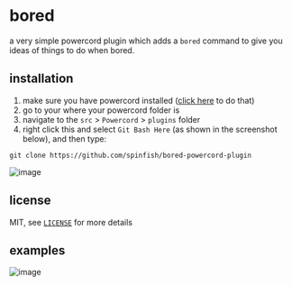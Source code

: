 # bored
a very simple powercord plugin which adds a ``bored`` command to give you ideas of things to do when bored.

## installation
1. make sure you have powercord installed ([click here](https://powercord.dev/installation "hi there") to do that)
2. go to your where your powercord folder is
3. navigate to the ``src`` > ``Powercord`` > ``plugins`` folder
4. right click this and select ``Git Bash Here`` (as shown in the screenshot below), and then type:

```shell
git clone https://github.com/spinfish/bored-powercord-plugin
```

![image](https://media.discordapp.net/attachments/668999977833463821/784620760617451550/gitbashhere_.png?width=455&height=253)

## license
MIT, see [`LICENSE`](./LICENSE.md) for more details

## examples
![image](https://media.discordapp.net/attachments/668999977833463821/784630038947037195/unknown.png)